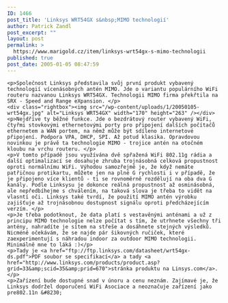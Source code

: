 ```yaml
---
ID: 1466
post_title: 'Linksys WRT54GX s&nbsp;MIMO technologií'
author: Patrick Zandl
post_excerpt: ""
layout: post
permalink: >
  https://www.marigold.cz/item/linksys-wrt54gx-s-mimo-technologii
published: true
post_date: 2005-01-05 08:47:59
---
```

	<p>Společnost Linksys představila svůj první produkt vybavený technologií vícenásobných antén MIMO. Jde o variantu populárního WiFi routeru nazvanou Linksys WRT54GX. Technologii MIMO firma překřtila na SRX - Speed and Range eXpansion. </p>
	<div class="rightbox"><img src="/wp-content/uploads/1/20050105-wrt54gx.jpg" alt="Linksys WRT54GX" width="170" height="263" /></div>
	<p>Nejdříve ty běžné funkce. Jde o bezdrátový router vybavený WiFi, čtyřmi stovkovými ethernetovými porty pro připojení dalších počítačů ethernetem a WAN portem, na němž může být sdíleno internetové připojení. Podpora VPA, DHCP, SPI. Až potud klasika. Opravdovou novinkou je právě ta technologie MIMO - trojice antén na otočném kloubu na vrchu routeru. </p>
	<p>V tomto případě jsou využívána dvě spřažená WiFi 802.11g rádia a další optimalizací se dosahuje zhruba trojnásobná celková propustnost oproti normálnímu WiFi. Výhodou samozřejmě je, že když nemáte patřičnou protikartu, můžete jen na plné G rychlosti i v případě, že je připojeno více klientů - ti se rovnoměrně rozdělují na oba dva G kanály. Podle Linksysu je dokonce reálná propustnost až osminásobná, ale nepředbíhejme s chválením, na taková slova je třeba to vidět na vlasntí oči. Linksys také tvrdí, že použití MIMO antén výrobku zajišťuje až trojnásobnou dostupnost signálu oproti předcházejícím verzím. </p>
	<p>Je třeba podotknout, že data platí s vestavěnými anténami a už z principu MIMO technologie nelze počítat s tím, že utrhnete všechny tři antény, nahradíte je sítem na střeše a dosáhnete stejných výsledků. Nicméně očekávám, že se najde pár šikovných ručiček, které zaexperimentují s náhradou indoor za outdoor MIMO technologii. Minimálně mne to láká :)</p>
	<p>Tady je <a href="ftp://ftp.linksys.com/datasheet/wrt54gx-ds.pdf">PDF soubor se specifikací</a> a tady <a href="http://www.linksys.com/products/product.asp?grid=33&amp;scid=35&amp;prid=670">stránka produktu na Linsys.com</a>.</p>
	<p>Zařízení bude dostupné snad v únoru a cenu neznám. Zajímavé je, že Linksys dodržel doporučení WiFi Asociace a neoznačuje zařízení jako pre802.11n &#8230;
</p>